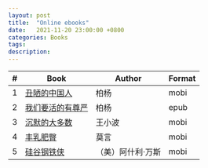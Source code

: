 ```yaml
---
layout: post
title:  "Online ebooks"
date:   2021-11-20 23:00:00 +0800
categories: Books
tags:
description: 
---
```



  #|Book                                                     |Author |Format 
---|---------------------------------------------------------|-------|------
  1|[丑陋的中国人](https://jp1lib.org/book/5608627/253cba)     |柏杨    |mobi
  2|[我们要活的有尊严](https://jp1lib.org/book/17813025/b7be96) |柏杨    |epub
  3|[沉默的大多数](https://jp1lib.org/book/7229399/dd732e)      |王小波  |mobi
  4|[丰乳肥臀](https://jp1lib.org/book/16572707/dcdbf2)        |莫言    |mobi
  5|[硅谷钢铁侠](https://3lib.net/book/6166118/c8588a)        |（美）阿什利·万斯 |mobi
  
